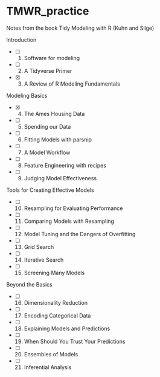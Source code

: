 # TMWR_practice
Notes from the book Tidy Modeling with R (Kuhn and Silge)

Introduction  
- [ ] 1. Software for modeling  
- [ ] 2. A Tidyverse Primer  
- [x] 3. A Review of R Modeling Fundamentals  

Modeling Basics  
- [x] 4. The Ames Housing Data  
- [ ] 5. Spending our Data  
- [ ] 6. Fitting Models with parsnip  
- [ ] 7. A Model Workflow  
- [ ] 8. Feature Engineering with recipes  
- [ ] 9. Judging Model Effectiveness  

Tools for Creating Effective Models  
- [ ] 10. Resampling for Evaluating Performance  
- [ ] 11. Comparing Models with Resampling  
- [ ] 12. Model Tuning and the Dangers of Overfitting  
- [ ] 13. Grid Search  
- [ ] 14. Iterative Search  
- [ ]  15. Screening Many Models  

Beyond the Basics  
- [ ] 16. Dimensionality Reduction  
- [ ] 17. Encoding Categorical Data  
- [ ] 18. Explaining Models and Predictions  
- [ ] 19. When Should You Trust Your Predictions  
- [ ] 20. Ensembles of Models  
- [ ] 21. Inferential Analysis  


